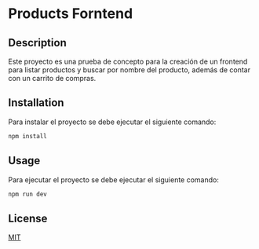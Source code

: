 # Products Forntend

## Description

Este proyecto es una prueba de concepto para la creación de un frontend para listar productos y buscar por nombre del producto, además de contar con un carrito de compras.

## Installation

Para instalar el proyecto se debe ejecutar el siguiente comando:

```bash
npm install
```

## Usage

Para ejecutar el proyecto se debe ejecutar el siguiente comando:

```bash
npm run dev
```

## License

[MIT](https://choosealicense.com/licenses/mit/)
